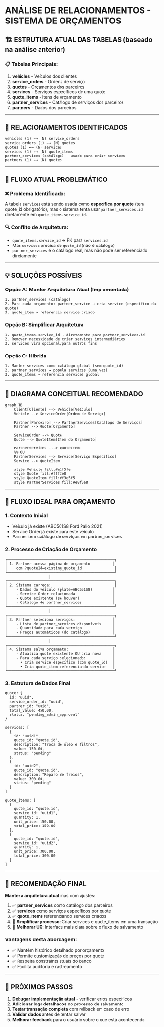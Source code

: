 # ANÁLISE DE RELACIONAMENTOS - SISTEMA DE ORÇAMENTOS

## 🏗️ ESTRUTURA ATUAL DAS TABELAS (baseado na análise anterior)

### 📋 Tabelas Principais:
1. **vehicles** - Veículos dos clientes
2. **service_orders** - Ordens de serviço
3. **quotes** - Orçamentos dos parceiros
4. **services** - Serviços específicos de uma quote
5. **quote_items** - Itens de orçamento
6. **partner_services** - Catálogo de serviços dos parceiros
7. **partners** - Dados dos parceiros

---

## 🔗 RELACIONAMENTOS IDENTIFICADOS

```
vehicles (1) ←→ (N) service_orders
service_orders (1) ←→ (N) quotes  
quotes (1) ←→ (N) services
services (1) ←→ (N) quote_items
partner_services (catálogo) → usado para criar services
partners (1) ←→ (N) quotes
```

---

## 🎯 FLUXO ATUAL PROBLEMÁTICO

### ❌ Problema Identificado:
A tabela `services` está sendo usada como **específica por quote** (tem quote_id obrigatório), 
mas o sistema tenta usar `partner_services.id` diretamente em `quote_items.service_id`.

### 🔍 Conflito de Arquitetura:
- `quote_items.service_id` → FK para `services.id`
- Mas `services` precisa de `quote_id` (não é catálogo)
- `partner_services` é o catálogo real, mas não pode ser referenciado diretamente

---

## 💡 SOLUÇÕES POSSÍVEIS

### Opção A: Manter Arquitetura Atual (Implementada)
```
1. partner_services (catálogo)
2. Para cada orçamento: partner_service → cria service (específico da quote)
3. quote_item → referencia service criado
```

### Opção B: Simplificar Arquitetura
```
1. quote_items.service_id → diretamente para partner_services.id
2. Remover necessidade de criar services intermediários
3. services vira opcional/para outros fins
```

### Opção C: Híbrida
```
1. Manter services como catálogo global (sem quote_id)
2. partner_services → popula services (uma vez)
3. quote_items → referencia services global
```

---

## 🎨 DIAGRAMA CONCEITUAL RECOMENDADO

```mermaid
graph TB
    Client[Cliente] --> Vehicle[Veículo]
    Vehicle --> ServiceOrder[Ordem de Serviço]
    
    Partner[Parceiro] --> PartnerServices[Catálogo de Serviços]
    Partner --> Quote[Orçamento]
    
    ServiceOrder --> Quote
    Quote --> QuoteItem[Item do Orçamento]
    
    PartnerServices -.-> QuoteItem
    %% OU
    PartnerServices --> Service[Serviço Específico]
    Service --> QuoteItem
    
    style Vehicle fill:#e1f5fe
    style Quote fill:#fff3e0
    style QuoteItem fill:#f3e5f5
    style PartnerServices fill:#e8f5e8
```

---

## 📝 FLUXO IDEAL PARA ORÇAMENTO

### 1. **Contexto Inicial**
- Veículo já existe (ABC561S8 Ford Palio 2021)
- Service Order já existe para este veículo
- Partner tem catálogo de serviços em partner_services

### 2. **Processo de Criação de Orçamento**
```
┌─────────────────────────────────────────────────┐
│ 1. Partner acessa página de orçamento          │
│    com ?quoteId=existing_quote_id               │
└─────────────────────────────────────────────────┘
                    │
┌─────────────────────────────────────────────────┐
│ 2. Sistema carrega:                             │
│    - Dados do veículo (plate=ABC561S8)         │
│    - Service Order relacionada                 │
│    - Quote existente (se houver)               │
│    - Catálogo de partner_services              │
└─────────────────────────────────────────────────┘
                    │
┌─────────────────────────────────────────────────┐
│ 3. Partner seleciona serviços:                 │
│    - Lista de partner_services disponíveis     │
│    - Quantidade para cada serviço              │
│    - Preços automáticos (do catálogo)          │
└─────────────────────────────────────────────────┘
                    │
┌─────────────────────────────────────────────────┐
│ 4. Sistema salva orçamento:                    │
│    - Atualiza quote existente OU cria nova     │
│    - Para cada serviço selecionado:            │
│      • Cria service específico (com quote_id)  │
│      • Cria quote_item referenciando service   │
└─────────────────────────────────────────────────┘
```

### 3. **Estrutura de Dados Final**
```
quote: {
  id: "uuid",
  service_order_id: "uuid",
  partner_id: "uuid", 
  total_value: 450.00,
  status: "pending_admin_approval"
}

services: [
  {
    id: "uuid1",
    quote_id: "quote.id",
    description: "Troca de óleo e filtros",
    value: 150.00,
    status: "pending"
  },
  {
    id: "uuid2", 
    quote_id: "quote.id",
    description: "Reparo de freios",
    value: 300.00,
    status: "pending"
  }
]

quote_items: [
  {
    quote_id: "quote.id",
    service_id: "uuid1",
    quantity: 1,
    unit_price: 150.00,
    total_price: 150.00
  },
  {
    quote_id: "quote.id", 
    service_id: "uuid2",
    quantity: 1,
    unit_price: 300.00,
    total_price: 300.00
  }
]
```

---

## 🚀 RECOMENDAÇÃO FINAL

**Manter a arquitetura atual** mas com ajustes:

1. ✅ **partner_services** como catálogo dos parceiros
2. ✅ **services** como serviços específicos por quote
3. ✅ **quote_items** referenciando services criados
4. 🔧 **Simplificar processo**: Criar services e quote_items em uma transação
5. 🔧 **Melhorar UX**: Interface mais clara sobre o fluxo de salvamento

### Vantagens desta abordagem:
- ✅ Mantém histórico detalhado por orçamento
- ✅ Permite customização de preços por quote
- ✅ Respeita constraints atuais do banco
- ✅ Facilita auditoria e rastreamento

---

## 🎯 PRÓXIMOS PASSOS

1. **Debugar implementação atual** - verificar erros específicos
2. **Adicionar logs detalhados** no processo de salvamento  
3. **Testar transação completa** com rollback em caso de erro
4. **Validar dados** antes de tentar salvar
5. **Melhorar feedback** para o usuário sobre o que está acontecendo
